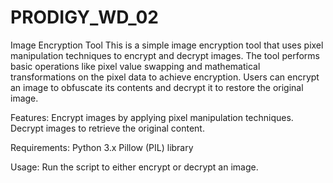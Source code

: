 # PRODIGY_WD_02
Image Encryption Tool This is a simple image encryption tool that uses pixel manipulation techniques to encrypt and decrypt images. The tool performs basic operations like pixel value swapping and mathematical transformations on the pixel data to achieve encryption. Users can encrypt an image to obfuscate its contents and decrypt it to restore the original image.

Features: Encrypt images by applying pixel manipulation techniques. Decrypt images to retrieve the original content.

Requirements: Python 3.x Pillow (PIL) library

Usage: Run the script to either encrypt or decrypt an image.

